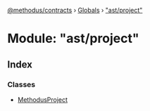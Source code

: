 [@methodus/contracts](../README.md) › [Globals](../globals.md) › ["ast/project"](_ast_project_.md)

# Module: "ast/project"

## Index

### Classes

* [MethodusProject](../classes/_ast_project_.methodusproject.md)
